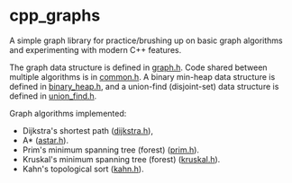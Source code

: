 # cpp_graphs

A simple graph library for practice/brushing up on basic graph algorithms and experimenting with modern C++ features.

The graph data structure is defined in [graph.h](graph.h). Code shared
between multiple algorithms is in [common.h](common.h). A binary
min-heap data structure is defined in [binary_heap.h](binary_heap.h),
and a union-find (disjoint-set) data structure is defined in
[union_find.h](union_find.h).

Graph algorithms implemented:
* Dijkstra's shortest path ([dijkstra.h](dijkstra.h)),
* A* ([astar.h](astar.h)).
* Prim's minimum spanning tree (forest) ([prim.h](prim.h)).
* Kruskal's minimum spanning tree (forest) ([kruskal.h](kruskal.h)).
* Kahn's topological sort ([kahn.h](kahn.h)).
